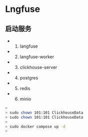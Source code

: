 
# Lngfuse

## 启动服务

- 1. langfuse
- 2. langfuse-worker
- 3. clickhouse-server
- 4. postgres
- 5. redis
- 6. minio

```bash
>
> sudo chown 101:101 ClickhouseData
> sudo chown 101:101 ClickhouseData
>
> sudo docker compose up -d
>
```

